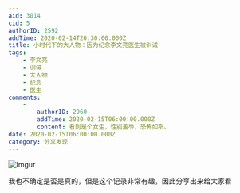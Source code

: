 ```yaml
---
aid: 3014
cid: 5
authorID: 2592
addTime: 2020-02-14T20:30:00.000Z
title: 小时代下的大人物：因为纪念李文亮医生被训诫
tags:
    - 李文亮
    - 训诫
    - 大人物
    - 纪念
    - 医生
comments:
    -
        authorID: 2960
        addTime: 2020-02-15T06:00:00.000Z
        content: 看到是个女生，性别羞辱，恐怖如斯。
date: 2020-02-15T06:00:00.000Z
category: 分享发现
---
```


![Imgur](https://i.imgur.com/LVxRiVH.jpg)

我也不确定是否是真的，但是这个记录非常有趣，因此分享出来给大家看
